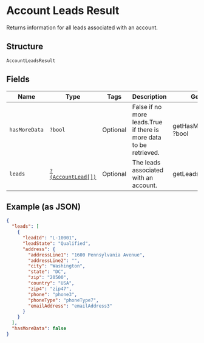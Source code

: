 
# Account Leads Result

Returns information for all leads associated with an account.

## Structure

`AccountLeadsResult`

## Fields

| Name | Type | Tags | Description | Getter | Setter |
|  --- | --- | --- | --- | --- | --- |
| `hasMoreData` | `?bool` | Optional | False if no more leads.True if there is more data to be retrieved. | getHasMoreData(): ?bool | setHasMoreData(?bool hasMoreData): void |
| `leads` | [`?(AccountLead[])`](../../doc/models/account-lead.md) | Optional | The leads associated with an account. | getLeads(): ?array | setLeads(?array leads): void |

## Example (as JSON)

```json
{
  "leads": [
    {
      "leadId": "L-10001",
      "leadState": "Qualified",
      "address": {
        "addressLine1": "1600 Pennsylvania Avenue",
        "addressLine2": "",
        "city": "Washington",
        "state": "DC",
        "zip": "20500",
        "country": "USA",
        "zip4": "zip47",
        "phone": "phone3",
        "phoneType": "phoneType7",
        "emailAddress": "emailAddress3"
      }
    }
  ],
  "hasMoreData": false
}
```

